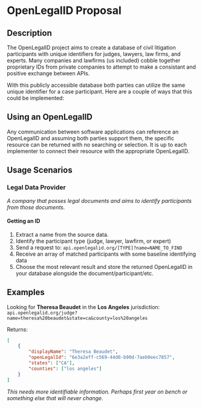 # OpenLegalID Proposal

## Description

The OpenLegalID project aims to create a database of civil litigation participants with unique identifiers for judges, lawyers, law firms, and experts. Many companies and lawfirms (us included) cobble together proprietary IDs from private companies to attempt to make a consistant and positive exchange between APIs.

With this publicly accessible database both parties can utilize the same unique identifier for a case participant. Here are a couple of ways that this could be implemented:

## Using an OpenLegalID

Any communication between software applications can reference an OpenLegalID and assuming both parties support them, the specific resource can be returned with no searching or selection. It is up to each implementer to connect their resource with the appropriate OpenLegalID.

## Usage Scenarios

### Legal Data Provider

_A company that posses legal documents and aims to identify participants from those documents._

#### **Getting an ID**

1. Extract a name from the source data.
1. Identify the participant type (judge, lawyer, lawfirm, or expert)
1. Send a request to: `api.openlegalid.org/[TYPE]?name=NAME_TO_FIND`
1. Receive an array of matched participants with some baseline identifying data
1. Choose the most relevant result and store the returned OpenLegalID in your database alongside the document/participant/etc.

## Examples

Looking for **Theresa Beaudet** in the **Los Angeles** jurisdiction:
`api.openlegalid.org/judge?name=theresa%20beaudet&state=ca&county=los%20angeles`

Returns:

```json
[
    {
        "displayName": "Theresa Beaudet",
        "openLegalId": "6e3a2eff-c569-44d0-b90d-7aeb0eec7857",
        "states": ["CA"],
        "counties": ["los angeles"]
    }
]
```

_This needs more identifiable information. Perhaps first year on bench or something else that will never change._
